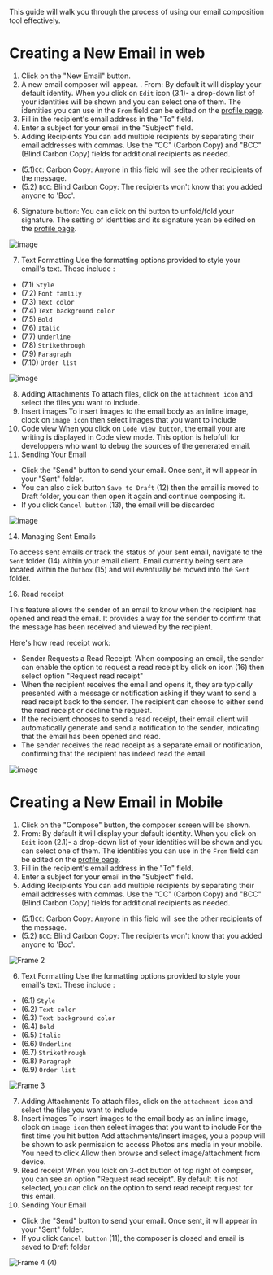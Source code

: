 
 This guide will walk you through the process of using our email composition tool effectively.
 
 #  Creating a New Email in web
1. Click on the "New Email" button.
2. A new email composer will appear.
. From: By default it will display your default identity. When you click on `Edit` icon (3.1)- a drop-down list of your identities will be shown and you can select one of them. The identities you can use in the `From` field can be edited on the [profile page](profile.md).
3. Fill in the recipient's email address in the "To" field.
4. Enter a subject for your email in the "Subject" field.
5. Adding Recipients
You can add multiple recipients by separating their email addresses with commas. Use the "CC" (Carbon Copy) and "BCC" (Blind Carbon Copy) fields for additional recipients as needed.
- (5.1)`CC`: Carbon Copy:  Anyone in this field will see the other recipients of the message.
- (5.2) `BCC`: Blind Carbon Copy: The recipients won't know that you added anyone to 'Bcc'.
6. Signature button: You can click on thí button to unfold/fold your signature. The setting of identities and its signature ycan be edited on the [profile page](profile.md).

![image](https://github.com/linagora/tmail-flutter/assets/68209176/b8a242bf-6667-4cbc-91d2-137fda1f1d23)


7. Text Formatting
Use the formatting options provided to style your email's text. These include :
- (7.1) `Style`
- (7.2) `Font famlily`
- (7.3) `Text color`
- (7.4) `Text background color`
- (7.5) `Bold`
- (7.6) `Italic`
- (7.7) `Underline`
- (7.8) `Strikethrough`
- (7.9) `Paragraph`
- (7.10) `Order list` 

![image](https://github.com/linagora/tmail-flutter/assets/68209176/a920992b-ecb6-4739-a2e2-73e3f6c17454)


8. Adding Attachments
To attach files, click on the `attachment icon` and select the files you want to include. 
9. Insert images
To insert images to the email body as an inline image, clock on `image icon` then select images that you want to include 
10. Code view
When you click on `Code view button`, the email your are writing is displayed in Code view mode. This option is helpfull for developpers who want to debug the sources of the generated email.
11. Sending Your Email
- Click the "Send" button to send your email. Once sent, it will appear in your "Sent" folder.
- You can also click button `Save to Draft` (12) then the email is moved to Draft folder, you can then open it again and continue composing it.
- If you click `Cancel button` (13), the email will be discarded 

![image](https://github.com/linagora/tmail-flutter/assets/68209176/ebe2839b-3899-4a38-ac36-6d1bb30a26a4)

14. Managing Sent Emails

To access sent emails or track the status of your sent email, navigate to the `Sent` folder (14) within your email client. Email currently being sent are located within  the `Outbox` (15) and will eventually be moved into the `Sent` folder.

16. Read receipt

This feature allows the sender of an email to know when the recipient has opened and read the email. It provides a way for the sender to confirm that the message has been received and viewed by the recipient.

Here's how read receipt  work:
- Sender Requests a Read Receipt: When composing an email, the sender can enable the option to request a read receipt by click on icon (16) then select option "Request read receipt" 
- When the recipient receives the email and opens it, they are typically presented with a message or notification asking if they want to send a read receipt back to the sender. The recipient can choose to either send the read receipt or decline the request.
- If the recipient chooses to send a read receipt, their email client will automatically generate and send a notification to the sender, indicating that the email has been opened and read.
- The sender receives the read receipt as a separate email or notification, confirming that the recipient has indeed read the email.
  
![image](https://github.com/linagora/tmail-flutter/assets/68209176/eccdd0b0-eaee-4af8-b5f7-4a9498a4d770)


 #  Creating a New Email in Mobile

1. Click on the "Compose" button, the composer screen will be shown.
2. From: By default it will display your default identity. When you click on `Edit` icon (2.1)- a drop-down list of your identities will be shown and you can select one of them. The identities you can use in the `From` field can be edited on the [profile page](profile.md).
3. Fill in the recipient's email address in the "To" field.
4. Enter a subject for your email in the "Subject" field.
5. Adding Recipients
You can add multiple recipients by separating their email addresses with commas. Use the "CC" (Carbon Copy) and "BCC" (Blind Carbon Copy) fields for additional recipients as needed.
- (5.1)`CC`: Carbon Copy:  Anyone in this field will see the other recipients of the message.
- (5.2) `BCC`: Blind Carbon Copy: The recipients won't know that you added anyone to 'Bcc'.

![Frame 2](https://github.com/linagora/tmail-flutter/assets/68209176/c0ff9fb5-bf7c-45b4-892c-d375f867342b)

6. Text Formatting
Use the formatting options provided to style your email's text. These include :
- (6.1) `Style`
- (6.2) `Text color`
- (6.3) `Text background color`
- (6.4) `Bold`
- (6.5) `Italic`
- (6.6) `Underline`
- (6.7) `Strikethrough`
- (6.8) `Paragraph`
- (6.9) `Order list`
  
![Frame 3](https://github.com/linagora/tmail-flutter/assets/68209176/8fe2223a-c772-4a08-a463-387d99936a9d)


7. Adding Attachments
To attach files, click on the `attachment icon` and select the files you want to include
8. Insert images
To insert images to the email body as an inline image, clock on `image icon` then select images that you want to include
For the first time you hit button Add attachments/Insert images, you a popup will be shown to ask permission to access Photos ans media in your mobile.
You need to click Allow then browse and select image/attachment from device.
9. Read receipt
 When you lcick on 3-dot button of top right of compser, you can see an option "Request read receipt". By default it is not selected, you can click on the option to send read receipt request for this email. 
10. Sending Your Email
- Click the "Send" button to send your email. Once sent, it will appear in your "Sent" folder.
- If you click `Cancel button` (11), the composer is closed and email is saved to Draft folder

![Frame 4 (4)](https://github.com/linagora/tmail-flutter/assets/68209176/40ef46ff-6446-495b-930b-8aca9f0ea784)


